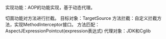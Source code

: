 实现功能：AOP的功能实现，基于动态代理。

切面功能对方法进行拦截。
目标对象：TargetSource
方法拦截：自定义拦截方法，实现MethodInterceptor接口。
方法匹配：AspectJExpressionPointcut(expression表达式)
代理对象：JDK和Cglib




